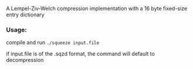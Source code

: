 A Lempel-Ziv-Welch compression implementation with a 16 byte fixed-size entry dictionary

### Usage:
compile and run 
`./squeeze input.file`

if input.file is of the .sqzd format, the command will default to decompression
